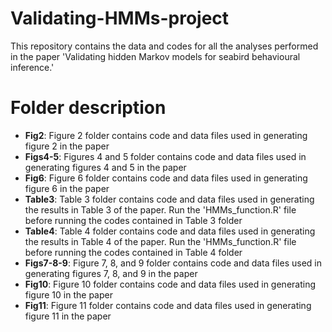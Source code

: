 # Validating-HMMs-project
This repository contains the data and codes for all the analyses performed in the paper 'Validating hidden Markov models for seabird behavioural inference.'

# Folder description
- **Fig2**: Figure 2 folder contains code and data files used in generating figure 2 in the paper
- **Figs4-5**: Figures 4 and 5 folder contains code and data files used in generating figures 4 and 5 in the paper
- **Fig6**: Figure 6 folder contains code and data files used in generating figure 6 in the paper
- **Table3**: Table 3 folder contains code and data files used in generating the results in Table 3 of the paper. Run the 'HMMs_function.R' file before running the codes contained in Table 3 folder
- **Table4**: Table 4 folder contains code and data files used in generating the results in Table 4 of the paper. Run the 'HMMs_function.R' file before running the codes contained in Table 4 folder
- **Figs7-8-9**: Figure 7, 8, and 9 folder contains code and data files used in generating figures 7, 8, and 9 in the paper
- **Fig10**: Figure 10 folder contains code and data files used in generating figure 10 in the paper
- **Fig11**: Figure 11 folder contains code and data files used in generating figure 11 in the paper
